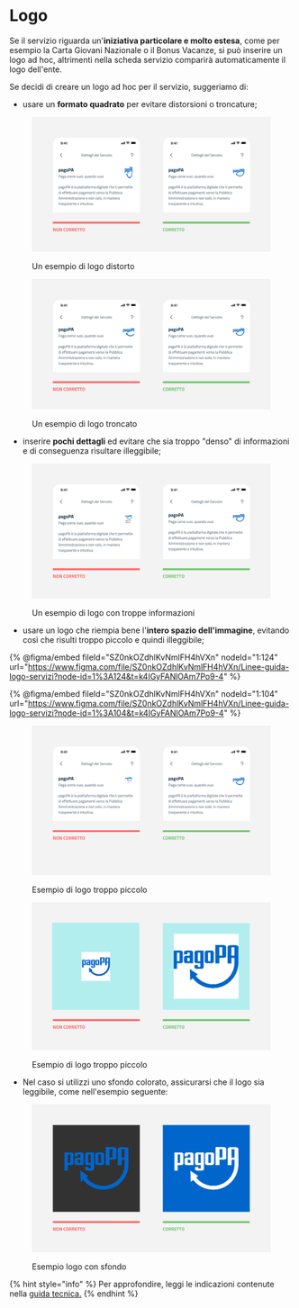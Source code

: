 # Logo

Se il servizio riguarda un'**iniziativa particolare e molto estesa**, come per esempio la Carta Giovani Nazionale o il Bonus Vacanze, si può inserire un logo ad hoc, altrimenti nella scheda servizio comparirà automaticamente il logo dell'ente.&#x20;

Se decidi di creare un logo ad hoc per il servizio, suggeriamo di:

* usare un **formato quadrato** per evitare distorsioni o troncature;

<figure><img src="../../.gitbook/assets/logo stretchato.png" alt=""><figcaption><p>Un esempio di logo distorto</p></figcaption></figure>



<figure><img src="../../.gitbook/assets/logo quadrato.png" alt=""><figcaption><p>Un esempio di logo troncato</p></figcaption></figure>



* inserire **pochi dettagli** ed evitare che sia troppo "denso" di informazioni e di conseguenza risultare illeggibile;

<figure><img src="../../.gitbook/assets/poco testo, troppe informazioni.png" alt=""><figcaption><p>Un esempio di logo con troppe informazioni</p></figcaption></figure>



* usare un logo che riempia bene l'**intero spazio dell'immagine**, evitando così che risulti troppo piccolo e quindi illeggibile;

{% @figma/embed fileId="SZ0nkOZdhlKvNmlFH4hVXn" nodeId="1:124" url="https://www.figma.com/file/SZ0nkOZdhlKvNmlFH4hVXn/Linee-guida-logo-servizi?node-id=1%3A124&t=k4IGyFANlOAm7Po9-4" %}

{% @figma/embed fileId="SZ0nkOZdhlKvNmlFH4hVXn" nodeId="1:104" url="https://www.figma.com/file/SZ0nkOZdhlKvNmlFH4hVXn/Linee-guida-logo-servizi?node-id=1%3A104&t=k4IGyFANlOAm7Po9-4" %}

<figure><img src="../../.gitbook/assets/logo troppo piccolo.png" alt=""><figcaption><p>Esempio di logo troppo piccolo</p></figcaption></figure>

<figure><img src="../../.gitbook/assets/Spazio attorno al logo corretto.png" alt=""><figcaption><p>Esempio di logo troppo piccolo</p></figcaption></figure>



* Nel caso si utilizzi uno sfondo colorato, assicurarsi che il logo sia leggibile, come nell'esempio seguente:

<figure><img src="../../.gitbook/assets/logo su fondo bianco (1).png" alt=""><figcaption><p>Esempio logo con sfondo</p></figcaption></figure>

{% hint style="info" %}
Per approfondire, leggi le indicazioni contenute nella [guida tecnica.](https://app.gitbook.com/s/coSKRte21UjDBRWKLtEs/funzionalita/creare-un-servizio/dati-obbligatori)
{% endhint %}
